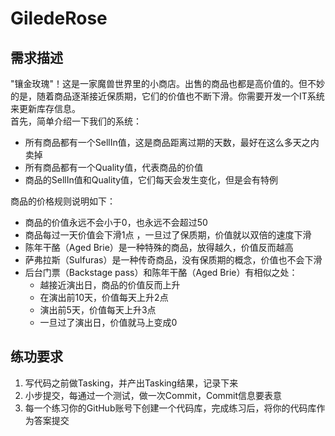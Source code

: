 # GiledeRose
## 需求描述

"镶金玫瑰"！这是一家魔兽世界里的小商店。出售的商品也都是高价值的。但不妙的是，随着商品逐渐接近保质期，它们的价值也不断下滑。你需要开发一个IT系统来更新库存信息。  
首先，简单介绍一下我们的系统：  
- 所有商品都有一个SellIn值，这是商品距离过期的天数，最好在这么多天之内卖掉
- 所有商品都有一个Quality值，代表商品的价值
- 商品的SellIn值和Quality值，它们每天会发生变化，但是会有特例  
 
商品的价格规则说明如下：  
- 商品的价值永远不会小于0，也永远不会超过50
- 商品每过一天价值会下滑1点 ，一旦过了保质期，价值就以双倍的速度下滑
- 陈年干酪（Aged Brie）是一种特殊的商品，放得越久，价值反而越高
- 萨弗拉斯（Sulfuras）是一种传奇商品，没有保质期的概念，价值也不会下滑
- 后台门票（Backstage pass）和陈年干酪（Aged Brie）有相似之处：
    - 越接近演出日，商品的价值反而上升
    - 在演出前10天，价值每天上升2点
    - 演出前5天，价值每天上升3点
    - 一旦过了演出日，价值就马上变成0

## 练功要求
1. 写代码之前做Tasking，并产出Tasking结果，记录下来
2. 小步提交，每通过一个测试，做一次Commit，Commit信息要表意
3. 每一个练习你的GitHub账号下创建一个代码库，完成练习后，将你的代码库作为答案提交